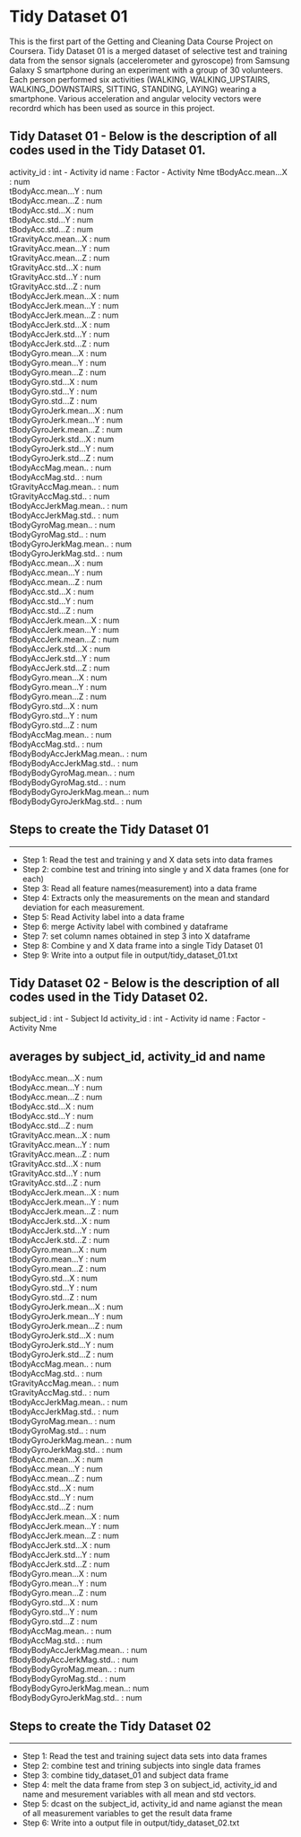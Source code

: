 Tidy Dataset 01
========================================================

This is the first part of the Getting and Cleaning Data Course Project on Coursera. Tidy Dataset 01 is a merged dataset of selective test and training data from the sensor signals (accelerometer and gyroscope) from Samsung Galaxy S smartphone during an experiment with a group of 30 volunteers. Each person performed six activities (WALKING, WALKING_UPSTAIRS, WALKING_DOWNSTAIRS, SITTING, STANDING, LAYING) wearing a smartphone. Various acceleration and angular velocity vectors were recordrd which has been used as source in this project.

## Tidy Dataset 01 - Below is the description of all codes used in the Tidy Dataset 01.

activity_id                : int  - Activity id
name                       : Factor - Activity Nme
tBodyAcc.mean...X          : num  
tBodyAcc.mean...Y          : num  
tBodyAcc.mean...Z          : num  
tBodyAcc.std...X           : num  
tBodyAcc.std...Y           : num  
tBodyAcc.std...Z           : num  
tGravityAcc.mean...X       : num  
tGravityAcc.mean...Y       : num  
tGravityAcc.mean...Z       : num  
tGravityAcc.std...X        : num  
tGravityAcc.std...Y        : num  
tGravityAcc.std...Z        : num  
tBodyAccJerk.mean...X      : num  
tBodyAccJerk.mean...Y      : num  
tBodyAccJerk.mean...Z      : num  
tBodyAccJerk.std...X       : num  
tBodyAccJerk.std...Y       : num  
tBodyAccJerk.std...Z       : num  
tBodyGyro.mean...X         : num  
tBodyGyro.mean...Y         : num  
tBodyGyro.mean...Z         : num  
tBodyGyro.std...X          : num  
tBodyGyro.std...Y          : num  
tBodyGyro.std...Z          : num  
tBodyGyroJerk.mean...X     : num  
tBodyGyroJerk.mean...Y     : num  
tBodyGyroJerk.mean...Z     : num  
tBodyGyroJerk.std...X      : num  
tBodyGyroJerk.std...Y      : num  
tBodyGyroJerk.std...Z      : num  
tBodyAccMag.mean..         : num  
tBodyAccMag.std..          : num  
tGravityAccMag.mean..      : num  
tGravityAccMag.std..       : num  
tBodyAccJerkMag.mean..     : num  
tBodyAccJerkMag.std..      : num  
tBodyGyroMag.mean..        : num  
tBodyGyroMag.std..         : num  
tBodyGyroJerkMag.mean..    : num  
tBodyGyroJerkMag.std..     : num  
fBodyAcc.mean...X          : num  
fBodyAcc.mean...Y          : num  
fBodyAcc.mean...Z          : num  
fBodyAcc.std...X           : num  
fBodyAcc.std...Y           : num  
fBodyAcc.std...Z           : num  
fBodyAccJerk.mean...X      : num  
fBodyAccJerk.mean...Y      : num  
fBodyAccJerk.mean...Z      : num  
fBodyAccJerk.std...X       : num  
fBodyAccJerk.std...Y       : num  
fBodyAccJerk.std...Z       : num  
fBodyGyro.mean...X         : num  
fBodyGyro.mean...Y         : num  
fBodyGyro.mean...Z         : num  
fBodyGyro.std...X          : num  
fBodyGyro.std...Y          : num  
fBodyGyro.std...Z          : num  
fBodyAccMag.mean..         : num  
fBodyAccMag.std..          : num  
fBodyBodyAccJerkMag.mean.. : num  
fBodyBodyAccJerkMag.std..  : num  
fBodyBodyGyroMag.mean..    : num  
fBodyBodyGyroMag.std..     : num  
fBodyBodyGyroJerkMag.mean..: num  
fBodyBodyGyroJerkMag.std.. : num  

## Steps to create the Tidy Dataset 01
-------------------------------------------------------------------
* Step 1: Read the test and training y and X data sets into data frames
* Step 2: combine test and trining into single y and X data frames (one for each) 
* Step 3: Read all feature names(measurement) into a data frame
* Step 4: Extracts only the measurements on the mean and standard deviation for each measurement. 
* Step 5: Read Activity label into a data frame
* Step 6: merge Activity label with combined y dataframe
* Step 7: set column names obtained in step 3 into X dataframe
* Step 8: Combine y and X data frame into a single Tidy Dataset 01
* Step 9: Write into a output file in output/tidy_dataset_01.txt


## Tidy Dataset 02 - Below is the description of all codes used in the Tidy Dataset 02.

subject_id                 : int  - Subject Id
activity_id                : int  - Activity id
name                       : Factor - Activity Nme

##  						 averages by subject_id, activity_id and name
tBodyAcc.mean...X          : num  
tBodyAcc.mean...Y          : num  
tBodyAcc.mean...Z          : num  
tBodyAcc.std...X           : num  
tBodyAcc.std...Y           : num  
tBodyAcc.std...Z           : num  
tGravityAcc.mean...X       : num  
tGravityAcc.mean...Y       : num  
tGravityAcc.mean...Z       : num  
tGravityAcc.std...X        : num  
tGravityAcc.std...Y        : num  
tGravityAcc.std...Z        : num  
tBodyAccJerk.mean...X      : num  
tBodyAccJerk.mean...Y      : num  
tBodyAccJerk.mean...Z      : num  
tBodyAccJerk.std...X       : num  
tBodyAccJerk.std...Y       : num  
tBodyAccJerk.std...Z       : num  
tBodyGyro.mean...X         : num  
tBodyGyro.mean...Y         : num  
tBodyGyro.mean...Z         : num  
tBodyGyro.std...X          : num  
tBodyGyro.std...Y          : num  
tBodyGyro.std...Z          : num  
tBodyGyroJerk.mean...X     : num  
tBodyGyroJerk.mean...Y     : num  
tBodyGyroJerk.mean...Z     : num  
tBodyGyroJerk.std...X      : num  
tBodyGyroJerk.std...Y      : num  
tBodyGyroJerk.std...Z      : num  
tBodyAccMag.mean..         : num  
tBodyAccMag.std..          : num  
tGravityAccMag.mean..      : num  
tGravityAccMag.std..       : num  
tBodyAccJerkMag.mean..     : num  
tBodyAccJerkMag.std..      : num  
tBodyGyroMag.mean..        : num  
tBodyGyroMag.std..         : num  
tBodyGyroJerkMag.mean..    : num  
tBodyGyroJerkMag.std..     : num  
fBodyAcc.mean...X          : num  
fBodyAcc.mean...Y          : num  
fBodyAcc.mean...Z          : num  
fBodyAcc.std...X           : num  
fBodyAcc.std...Y           : num  
fBodyAcc.std...Z           : num  
fBodyAccJerk.mean...X      : num  
fBodyAccJerk.mean...Y      : num  
fBodyAccJerk.mean...Z      : num  
fBodyAccJerk.std...X       : num  
fBodyAccJerk.std...Y       : num  
fBodyAccJerk.std...Z       : num  
fBodyGyro.mean...X         : num  
fBodyGyro.mean...Y         : num  
fBodyGyro.mean...Z         : num  
fBodyGyro.std...X          : num  
fBodyGyro.std...Y          : num  
fBodyGyro.std...Z          : num  
fBodyAccMag.mean..         : num  
fBodyAccMag.std..          : num  
fBodyBodyAccJerkMag.mean.. : num  
fBodyBodyAccJerkMag.std..  : num  
fBodyBodyGyroMag.mean..    : num  
fBodyBodyGyroMag.std..     : num  
fBodyBodyGyroJerkMag.mean..: num  
fBodyBodyGyroJerkMag.std.. : num  

## Steps to create the Tidy Dataset 02
-------------------------------------------------------------------
* Step 1: Read the test and training suject data sets into data frames
* Step 2: combine test and trining subjects into single data frames
* Step 3: combine tidy_dataset_01 and subject data frame
* Step 4: melt the data frame from step 3 on subject_id, activity_id and name and mesurement variables with all mean and std vectors. 
* Step 5: dcast on the subject_id, activity_id and name agianst the mean of all measurement variables to get the result data frame
* Step 6: Write into a output file in output/tidy_dataset_02.txt